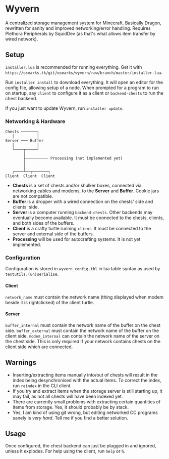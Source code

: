 # Wyvern
A centralized storage management system for Minecraft. Basically Dragon, rewritten for sanity and improved networking/error handling.
Requires Plethora Peripherals by SquidDev (as that's what allows item transfer by wired network).

## Setup
`installer.lua` is recommended for running everything.
Get it with `https://osmarks.tk/git/osmarks/wyvern/raw/branch/master/installer.lua`.

Run `installer install` to download everything. It will open an editor for the config file, allowing setup of a node.
When prompted for a program to run on startup, say `client` to configure it as a client or `backend-chests` to run the chest backend.

If you just want to update Wyvern, run `installer update`.

### Networking & Hardware

```
Chests ───────┐
   │          │
Server ─── Buffer
   │          │
   └────┬─────┘
        │
        ├────────── Processing (not implemented yet)
        │
        │
   ┌────┴──┬───────┐
Client  Client  Client
```
* **Chests** is a set of chests and/or shulker boxes, connected via networking cables and modems, to the **Server** and **Buffer**. Cookie jars are not compatible.
* **Buffer** is a dropper with a wired connection on the chests' side and clients' side.
* **Server** is a computer running `backend-chests`. Other backends may eventually become available. It must be connected to the chests, clients, and both sides of the buffers.
* **Client** is a crafty turtle running `client`. It must be connected to the server and external side of the buffers.
* **Processing** will be used for autocrafting systems. It is not yet implemented.

### Configuration
Configuration is stored in `wyvern_config.tbl` in lua table syntax as used by `textutils.(un)serialise`.

#### Client
`network_name` must contain the network name (thing displayed when modem beside it is rightclicked) of the client turtle.

#### Server
`buffer_internal` must contain the network name of the buffer on the chest side.
`buffer_external` must contain the network name of the buffer on the client side.
`modem_internal` can contain the network name of the server on the chest side. This is only required if your network contains chests on the client side which are connected.

## Warnings
* Inserting/extracting items manually into/out of chests will result in the index being desynchronised with the actual items. To correct the index, run `reindex` in the CLI client.
* If you try and extract items when the storage server is still starting up, it may fail, as not all chests will have been indexed yet.
* There are currently small problems with extracting certain quantities of items from storage. Yes, it should probably be by stack.
* Yes, I am kind of using git wrong, but editing networked CC programs sanely is *very hard*. Tell me if you find a better solution.

## Usage
Once configured, the chest backend can just be plugged in and ignored, unless it explodes.
For help using the client, run `help` or `h`.